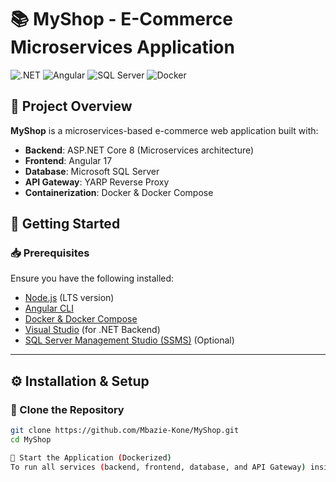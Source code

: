 # 📚 MyShop - E-Commerce Microservices Application

![.NET](https://img.shields.io/badge/.NET-8.0-blue?style=for-the-badge&logo=dotnet)
![Angular](https://img.shields.io/badge/Angular-17-red?style=for-the-badge&logo=angular)
![SQL Server](https://img.shields.io/badge/SQL%20Server-2019-orange?style=for-the-badge&logo=microsoftsqlserver)
![Docker](https://img.shields.io/badge/Docker-Container-blue?style=for-the-badge&logo=docker)

## 📌 Project Overview
**MyShop** is a microservices-based e-commerce web application built with:
- **Backend**: ASP.NET Core 8 (Microservices architecture)
- **Frontend**: Angular 17
- **Database**: Microsoft SQL Server
- **API Gateway**: YARP Reverse Proxy
- **Containerization**: Docker & Docker Compose

## 🚀 Getting Started

### 📥 Prerequisites
Ensure you have the following installed:
- [Node.js](https://nodejs.org/) (LTS version)
- [Angular CLI](https://angular.io/cli)
- [Docker & Docker Compose](https://www.docker.com/)
- [Visual Studio](https://visualstudio.microsoft.com/) (for .NET Backend)
- [SQL Server Management Studio (SSMS)](https://docs.microsoft.com/en-us/sql/ssms/download-sql-server-management-studio-ssms) (Optional)

---

## ⚙️ **Installation & Setup**

### 🔹 Clone the Repository
```sh
git clone https://github.com/Mbazie-Kone/MyShop.git
cd MyShop

🔹 Start the Application (Dockerized)
To run all services (backend, frontend, database, and API Gateway) inside Docker containers, execute: